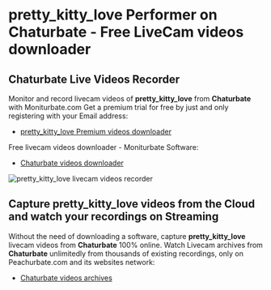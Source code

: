 # pretty_kitty_love Performer on Chaturbate - Free LiveCam videos downloader

## Chaturbate Live Videos Recorder

Monitor and record livecam videos of **pretty_kitty_love** from **Chaturbate** with Moniturbate.com
Get a premium trial for free by just and only registering with your Email address:
* [pretty_kitty_love Premium videos downloader](https://moniturbate.com/request-demo-licence-key.html)

Free livecam videos downloader - Moniturbate Software:
* [Chaturbate videos downloader](https://moniturbate.com/moniturbate-download-software.html)

![pretty_kitty_love livecam videos recorder](https://peachurnet.com/templates/moniturbate-software.png)


## Capture pretty_kitty_love videos from the Cloud and watch your recordings on Streaming

Without the need of downloading a software, capture **pretty_kitty_love** livecam videos from **Chaturbate** 100% online.
Watch Livecam archives from **Chaturbate** unlimitedly from thousands of existing recordings, only on Peachurbate.com and its websites network:
* [Chaturbate videos archives](https://peachurnet.com/)